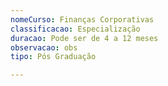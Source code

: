 ```yaml
---
nomeCurso: Finanças Corporativas
classificacao: Especialização
duracao: Pode ser de 4 a 12 meses
observacao: obs
tipo: Pós Graduação

---
```


